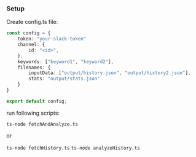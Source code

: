 ### Setup

Create config.ts file:

``` typescript
const config = {
    token: "your-slack-token"
    channel: {
        id: "<id>",
    },
    keywords: ["keyword1", "keyword2"],
    filenames: {
        inputData: ["output/history.json", "output/history2.json"],
        stats: "output/stats.json"
    }
}

export default config;
```

run following scripts:

`ts-node fetchAndAnalyze.ts`

or

`ts-node fetchHistory.ts`
`ts-node analyzeHistory.ts`

